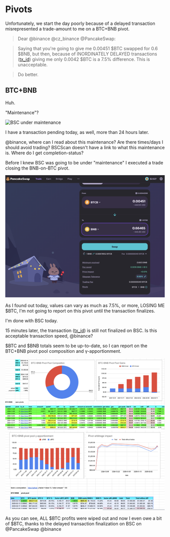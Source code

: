 # Pivots

Unfortunately, we start the day poorly because of a delayed transaction misrepresented a trade-amount to me on a BTC+BNB pivot.

> Dear @binance @cz_binance @PancakeSwap:

> Saying that you're going to give me 0.00451 $BTC swapped for 0.6 $BNB, but then, because of INORDINATELY DELAYED transactions ([tx_id](https://bscscan.com/tx/0xfe11093e1b566b6ba5dba3b7a6c7c265e531d070315db0eeae1246f2df61a50d)) giving me only 0.0042 $BTC is a 7.5% difference. This is unacceptable.

> Do better.

## BTC+BNB

Huh.

"Maintenance"? 

![BSC under maintenance](imgs/02a-close-bnb-on-btc.png)

I have a transaction pending today, as well, more than 24 hours later. 

@binance, where can I read about this maintenance? Are there times/days I should avoid trading? BSCScan doesn't have a link to what this maintenance is. Where do I get completion-status?

Before I knew BSC was going to be under "maintenance" I executed a trade closing the BNB-on-BTC pivot.

![Close BNB-on-BTC pivot but there are BSC delays](imgs/02-close-bnb-on-btc.png)

As I found out today, values can vary as much as 7.5%, or more, LOSING ME $BTC, I'm not going to report on this pivot until the transaction finalizes.

I'm done with BSC today.

15 minutes later, the transaction ([tx_id](https://bscscan.com/tx/0x4fae904ccc10fc0c407d2c811d25d68dca75ada2c8af341c1fe92fb82743c934)) is still not finalized on BSC. Is this acceptable transaction speed, @binance? 

$BTC and $BNB totals seem to be up-to-date, so I can report on the BTC+BNB pivot pool composition and γ-apportionment.

![BTC+BNB composition](imgs/03a-comp.png)
![BTC+BNB γ-apportionment](imgs/03b-apport.png)

As you can see, ALL $BTC profits were wiped out and now I even owe a bit of $BTC, thanks to the delayed transaction finalization on BSC on @PancakeSwap @binance

